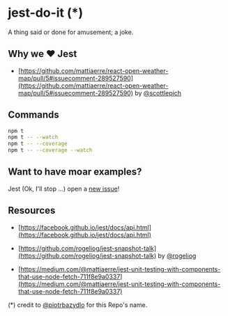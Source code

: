 # jest-do-it (*)

A thing said or done for amusement; a joke.

## Why we ❤️ Jest

- [https://github.com/mattiaerre/react-open-weather-map/pull/5#issuecomment-289527590](https://github.com/mattiaerre/react-open-weather-map/pull/5#issuecomment-289527590) by [@scottlepich](https://twitter.com/scottlepich)

## Commands

```bash
npm t
npm t -- --watch
npm t -- --coverage
npm t -- --coverage --watch
```

## Want to have moar examples?

Jest (Ok, I'll stop ...) open a [new issue](https://github.com/mattiaerre/jest-do-it/issues/new)!

## Resources

- [https://facebook.github.io/jest/docs/api.html](https://facebook.github.io/jest/docs/api.html)

- [https://github.com/rogeliog/jest-snapshot-talk](https://github.com/rogeliog/jest-snapshot-talk) by [@rogeliog](https://twitter.com/rogeliog)

- [https://medium.com/@mattiaerre/jest-unit-testing-with-components-that-use-node-fetch-711f8e9a0337](https://medium.com/@mattiaerre/jest-unit-testing-with-components-that-use-node-fetch-711f8e9a0337)

(*) credit to [@piotrbazydlo](https://twitter.com/piotrbazydlo) for this Repo's name.
